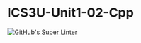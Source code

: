 # ICS3U-Unit1-02-Cpp

[![GitHub's Super Linter](https://github.com/JacksonNaufal/ICS3U-Unit1-02-Cpp/workflows/GitHub's%20Super%20Linter/badge.svg)](https://github.com/JacksonNaufal/ICS3U-Unit1-02-Cpp/actions)
